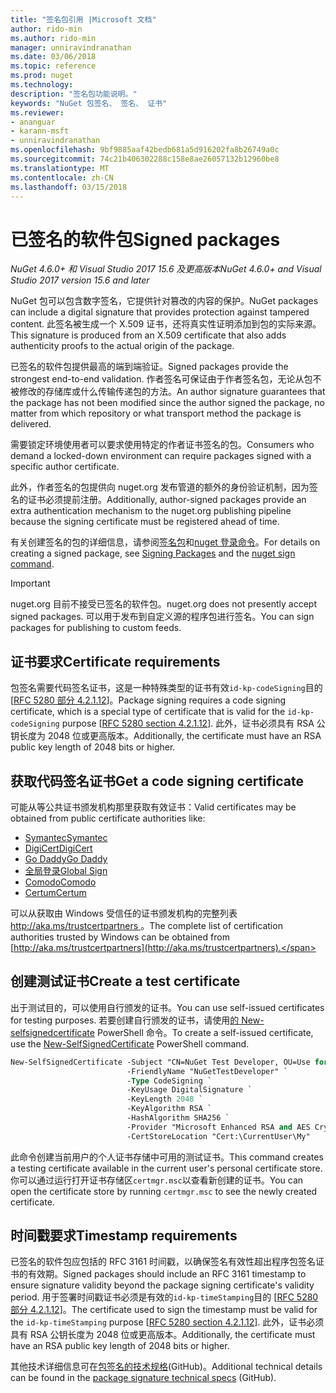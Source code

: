 ```yaml
---
title: "签名包引用 |Microsoft 文档"
author: rido-min
ms.author: rido-min
manager: unniravindranathan
ms.date: 03/06/2018
ms.topic: reference
ms.prod: nuget
ms.technology: 
description: "签名包功能说明。"
keywords: "NuGet 包签名、 签名、 证书"
ms.reviewer:
- ananguar
- karann-msft
- unniravindranathan
ms.openlocfilehash: 9bf9885aaf42bedb681a5d916202fa8b26749a0c
ms.sourcegitcommit: 74c21b406302288c158e8ae26057132b12960be8
ms.translationtype: MT
ms.contentlocale: zh-CN
ms.lasthandoff: 03/15/2018
---
```

# <a name="signed-packages"></a><span data-ttu-id="48278-104">已签名的软件包</span><span class="sxs-lookup"><span data-stu-id="48278-104">Signed packages</span></span>

<span data-ttu-id="48278-105">*NuGet 4.6.0+ 和 Visual Studio 2017 15.6 及更高版本*</span><span class="sxs-lookup"><span data-stu-id="48278-105">*NuGet 4.6.0+ and Visual Studio 2017 version 15.6 and later*</span></span>

<span data-ttu-id="48278-106">NuGet 包可以包含数字签名，它提供针对篡改的内容的保护。</span><span class="sxs-lookup"><span data-stu-id="48278-106">NuGet packages can include a digital signature that provides protection against tampered content.</span></span> <span data-ttu-id="48278-107">此签名被生成一个 X.509 证书，还将真实性证明添加到包的实际来源。</span><span class="sxs-lookup"><span data-stu-id="48278-107">This signature is produced from an X.509 certificate that also adds authenticity proofs to the actual origin of the package.</span></span>

<span data-ttu-id="48278-108">已签名的软件包提供最高的端到端验证。</span><span class="sxs-lookup"><span data-stu-id="48278-108">Signed packages provide the strongest end-to-end validation.</span></span> <span data-ttu-id="48278-109">作者签名可保证由于作者签名包，无论从包不被修改的存储库或什么传输传递包的方法。</span><span class="sxs-lookup"><span data-stu-id="48278-109">An author signature guarantees that the package has not been modified since the author signed the package, no matter from which repository or what transport method the package is delivered.</span></span>

<span data-ttu-id="48278-110">需要锁定环境使用者可以要求使用特定的作者证书签名的包。</span><span class="sxs-lookup"><span data-stu-id="48278-110">Consumers who demand a locked-down environment can require packages signed with a specific author certificate.</span></span>

<span data-ttu-id="48278-111">此外，作者签名的包提供向 nuget.org 发布管道的额外的身份验证机制，因为签名的证书必须提前注册。</span><span class="sxs-lookup"><span data-stu-id="48278-111">Additionally, author-signed packages provide an extra authentication mechanism to the nuget.org publishing pipeline because the signing certificate must be registered ahead of time.</span></span>

<span data-ttu-id="48278-112">有关创建签名的包的详细信息，请参阅[签名包](../create-packages/Sign-a-package.md)和[nuget 登录命令](../tools/cli-ref-sign.md)。</span><span class="sxs-lookup"><span data-stu-id="48278-112">For details on creating a signed package, see [Signing Packages](../create-packages/Sign-a-package.md) and the [nuget sign command](../tools/cli-ref-sign.md).</span></span>

> [!Important]
> <span data-ttu-id="48278-113">nuget.org 目前不接受已签名的软件包。</span><span class="sxs-lookup"><span data-stu-id="48278-113">nuget.org does not presently accept signed packages.</span></span> <span data-ttu-id="48278-114">可以用于发布到自定义源的程序包进行签名。</span><span class="sxs-lookup"><span data-stu-id="48278-114">You can sign packages for publishing to custom feeds.</span></span>

## <a name="certificate-requirements"></a><span data-ttu-id="48278-115">证书要求</span><span class="sxs-lookup"><span data-stu-id="48278-115">Certificate requirements</span></span>

<span data-ttu-id="48278-116">包签名需要代码签名证书，这是一种特殊类型的证书有效`id-kp-codeSigning`目的 [[RFC 5280 部分 4.2.1.12](https://tools.ietf.org/html/rfc5280#section-4.2.1.12)]。</span><span class="sxs-lookup"><span data-stu-id="48278-116">Package signing requires a code signing certificate, which is a special type of certificate that is valid for the `id-kp-codeSigning` purpose [[RFC 5280 section 4.2.1.12](https://tools.ietf.org/html/rfc5280#section-4.2.1.12)].</span></span> <span data-ttu-id="48278-117">此外，证书必须具有 RSA 公钥长度为 2048 位或更高版本。</span><span class="sxs-lookup"><span data-stu-id="48278-117">Additionally, the certificate must have an RSA public key length of 2048 bits or higher.</span></span>

## <a name="get-a-code-signing-certificate"></a><span data-ttu-id="48278-118">获取代码签名证书</span><span class="sxs-lookup"><span data-stu-id="48278-118">Get a code signing certificate</span></span>

<span data-ttu-id="48278-119">可能从等公共证书颁发机构那里获取有效证书：</span><span class="sxs-lookup"><span data-stu-id="48278-119">Valid certificates may be obtained from public certificate authorities like:</span></span>

- [<span data-ttu-id="48278-120">Symantec</span><span class="sxs-lookup"><span data-stu-id="48278-120">Symantec</span></span>](https://trustcenter.websecurity.symantec.com/process/trust/productOptions?productType=SoftwareValidationClass3)
- [<span data-ttu-id="48278-121">DigiCert</span><span class="sxs-lookup"><span data-stu-id="48278-121">DigiCert</span></span>](https://www.digicert.com/code-signing/)
- [<span data-ttu-id="48278-122">Go Daddy</span><span class="sxs-lookup"><span data-stu-id="48278-122">Go Daddy</span></span>](https://www.godaddy.com/web-security/code-signing-certificate)
- [<span data-ttu-id="48278-123">全局登录</span><span class="sxs-lookup"><span data-stu-id="48278-123">Global Sign</span></span>](https://www.globalsign.com/en/code-signing-certificate/)
- [<span data-ttu-id="48278-124">Comodo</span><span class="sxs-lookup"><span data-stu-id="48278-124">Comodo</span></span>](https://www.comodo.com/e-commerce/code-signing/code-signing-certificate.php)
- [<span data-ttu-id="48278-125">Certum</span><span class="sxs-lookup"><span data-stu-id="48278-125">Certum</span></span>](https://www.certum.eu/certum/cert,offer_en_open_source_cs.xml) 

<span data-ttu-id="48278-126">可以从获取由 Windows 受信任的证书颁发机构的完整列表[ http://aka.ms/trustcertpartners ](http://aka.ms/trustcertpartners)。</span><span class="sxs-lookup"><span data-stu-id="48278-126">The complete list of certification authorities trusted by Windows can be obtained from [http://aka.ms/trustcertpartners](http://aka.ms/trustcertpartners).</span></span>

## <a name="create-a-test-certificate"></a><span data-ttu-id="48278-127">创建测试证书</span><span class="sxs-lookup"><span data-stu-id="48278-127">Create a test certificate</span></span>

<span data-ttu-id="48278-128">出于测试目的，可以使用自行颁发的证书。</span><span class="sxs-lookup"><span data-stu-id="48278-128">You can use self-issued certificates for testing purposes.</span></span> <span data-ttu-id="48278-129">若要创建自行颁发的证书，请使用[的 New-selfsignedcertificate](https://docs.microsoft.com/en-us/powershell/module/pkiclient/new-selfsignedcertificate) PowerShell 命令。</span><span class="sxs-lookup"><span data-stu-id="48278-129">To create a self-issued certificate, use the [New-SelfSignedCertificate](https://docs.microsoft.com/en-us/powershell/module/pkiclient/new-selfsignedcertificate) PowerShell command.</span></span>

```ps
New-SelfSignedCertificate -Subject "CN=NuGet Test Developer, OU=Use for testing purposes ONLY" `
                          -FriendlyName "NuGetTestDeveloper" `
                          -Type CodeSigning `
                          -KeyUsage DigitalSignature `
                          -KeyLength 2048 `
                          -KeyAlgorithm RSA `
                          -HashAlgorithm SHA256 `
                          -Provider "Microsoft Enhanced RSA and AES Cryptographic Provider" `
                          -CertStoreLocation "Cert:\CurrentUser\My" 
```

<span data-ttu-id="48278-130">此命令创建当前用户的个人证书存储中可用的测试证书。</span><span class="sxs-lookup"><span data-stu-id="48278-130">This command creates a testing certificate available in the current user's personal certificate store.</span></span> <span data-ttu-id="48278-131">你可以通过运行打开证书存储区`certmgr.msc`以查看新创建的证书。</span><span class="sxs-lookup"><span data-stu-id="48278-131">You can open the certificate store by running `certmgr.msc` to see the newly created certificate.</span></span>

## <a name="timestamp-requirements"></a><span data-ttu-id="48278-132">时间戳要求</span><span class="sxs-lookup"><span data-stu-id="48278-132">Timestamp requirements</span></span>

<span data-ttu-id="48278-133">已签名的软件包应包括的 RFC 3161 时间戳，以确保签名有效性超出程序包签名证书的有效期。</span><span class="sxs-lookup"><span data-stu-id="48278-133">Signed packages should include an RFC 3161 timestamp to ensure signature validity beyond the package signing certificate's validity period.</span></span> <span data-ttu-id="48278-134">用于签署时间戳证书必须是有效的`id-kp-timeStamping`目的 [[RFC 5280 部分 4.2.1.12](https://tools.ietf.org/html/rfc5280#section-4.2.1.12)]。</span><span class="sxs-lookup"><span data-stu-id="48278-134">The certificate used to sign the timestamp must be valid for the `id-kp-timeStamping` purpose [[RFC 5280 section 4.2.1.12](https://tools.ietf.org/html/rfc5280#section-4.2.1.12)].</span></span> <span data-ttu-id="48278-135">此外，证书必须具有 RSA 公钥长度为 2048 位或更高版本。</span><span class="sxs-lookup"><span data-stu-id="48278-135">Additionally, the certificate must have an RSA public key length of 2048 bits or higher.</span></span>

<span data-ttu-id="48278-136">其他技术详细信息可在[包签名的技术规格](https://github.com/NuGet/Home/wiki/Package-Signatures-Technical-Details)(GitHub)。</span><span class="sxs-lookup"><span data-stu-id="48278-136">Additional technical details can be found in the [package signature technical specs](https://github.com/NuGet/Home/wiki/Package-Signatures-Technical-Details) (GitHub).</span></span>
